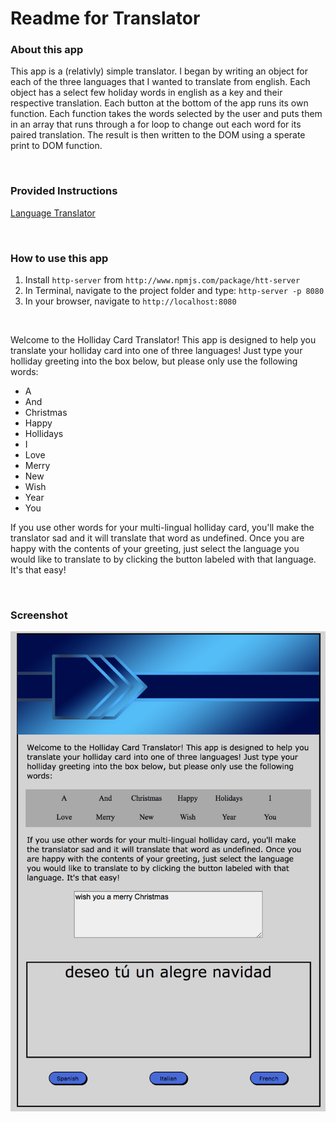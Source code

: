 # Readme for Translator

### About this app

This app is a (relativly) simple translator.  I began by writing an object for each of the three languages that I wanted to translate from english.  Each object has a select few holiday words in english as a key and their respective translation.  Each button at the bottom of the app runs its own function.  Each function takes the words selected by the user and puts them in an array that runs through a for loop to change out each word for its paired translation. The result is then written to the DOM using a sperate print to DOM function.

<br>

### Provided Instructions
<a href="https://github.com/nss-nightclass-projects/exercise-vault/blob/master/JS_translator.md">Language Translator</a>

<br>

### How to use this app
1. Install `http-server` from `http://www.npmjs.com/package/htt-server`
2. In Terminal, navigate to the project folder and type: `http-server -p 8080`
3. In your browser, navigate to `http://localhost:8080`

<br>

<p>Welcome to the Holliday Card Translator! This app is designed to help you translate your holliday card into one of three languages! Just type your holliday greeting into the box below, but please only use the following words:</p>

* A
* And
* Christmas
* Happy
* Hollidays
* I
* Love
* Merry
* New
* Wish
* Year
* You

<p>If you use other words for your multi-lingual holliday card, you'll make the translator sad and it will translate that word as undefined. Once you are happy with the contents of your greeting, just select the language you would like to translate to by clicking the button labeled with that language. It's that easy!</p>

<br>

### Screenshot
<img src='Screenshot.png'>
